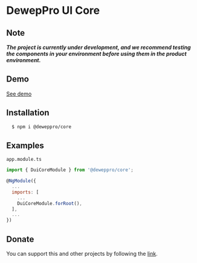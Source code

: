 # DewepPro UI Core

## Note

_**The project is currently under development, and we recommend testing the components in your environment before using them in the product environment.**_

## Demo

[See demo](https://deweppro.github.io/ui-core/)

## Installation

```bash
  $ npm i @deweppro/core
```

## Examples

`app.module.ts`

```js
import { DuiCoreModule } from '@deweppro/core';

@NgModule({
  ...
  imports: [
    ...
    DuiCoreModule.forRoot(),
  ],
  ...
})
```

## Donate

You can support this and other projects by following the [link](https://sobe.ru/na/deweppro).
